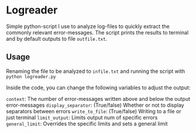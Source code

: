 # Logreader
Simple python-script I use to analyze log-files to quickly extract the commonly relevant error-messages. The script prints the results to terminal and by default outputs to file `outfile.txt`.

## Usage
Renaming the file to be analyzed to `infile.txt` and running the script with `python logreader.py`

Inside the code, you can change the following variables to adjust the output:

`context`:             The number of error-messages written above and below the output error-messages
`display_separator`:   (True/false) Whether or not to display separators between errors
`write_to_file`:       (True/false) Writing to a file or just terminal
`limit_output`:        Limits output num of specific errors
`general_limit`:       Overrides the specific limits and sets a general limit